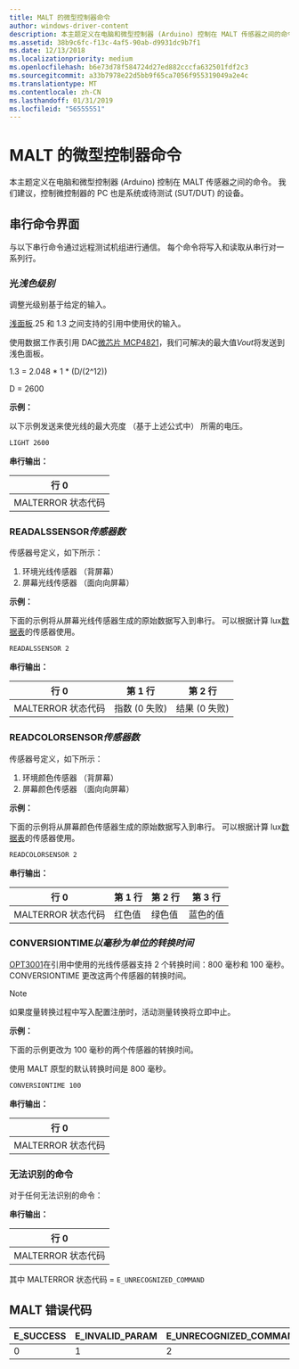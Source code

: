```yaml
---
title: MALT 的微型控制器命令
author: windows-driver-content
description: 本主题定义在电脑和微型控制器 (Arduino) 控制在 MALT 传感器之间的命令。
ms.assetid: 38b9c6fc-f13c-4af5-90ab-d9931dc9b7f1
ms.date: 12/13/2018
ms.localizationpriority: medium
ms.openlocfilehash: b6e73d78f584724d27ed882cccfa632501fdf2c3
ms.sourcegitcommit: a33b7978e22d5bb9f65ca7056f955319049a2e4c
ms.translationtype: MT
ms.contentlocale: zh-CN
ms.lasthandoff: 01/31/2019
ms.locfileid: "56555551"
---
```

# <a name="microcontroller-commands-for-malt"></a>MALT 的微型控制器命令

本主题定义在电脑和微型控制器 (Arduino) 控制在 MALT 传感器之间的命令。 我们建议，控制微控制器的 PC 也是系统或待测试 (SUT/DUT) 的设备。  

## <a name="serial-command-interface"></a>串行命令界面

与以下串行命令通过远程测试机组进行通信。 每个命令将写入和读取从串行对一系列行。


### <a name="light-light-level"></a>光*浅色级别*

调整光级别基于给定的输入。

[浅面板](https://www.superbrightleds.com/moreinfo/led-panel-light/square-12v-led-panel-light-fixture-1ft-x-1ft-35w/2184/).25 和 1.3 之间支持的引用中使用伏的输入。

使用数据工作表引用 DAC[微芯片 MCP4821](https://www.microchip.com/wwwproducts/en/MCP4821)，我们可解决的最大值*Vout*将发送到浅色面板。

1.3 = 2.048 * 1 * (D/(2^12))

D = 2600

**示例：** 

以下示例发送来使光线的最大亮度 （基于上述公式中） 所需的电压。

```cmd
LIGHT 2600
```



**串行输出：**

| 行 0                |
|-----------------------|
| MALTERROR 状态代码 |

### <a name="readalssensor-sensor-number"></a>READALSSENSOR*传感器数*

传感器号定义，如下所示：

1. 环境光线传感器 （背屏幕）
2. 屏幕光线传感器 （面向向屏幕）

**示例：**

下面的示例将从屏幕光线传感器生成的原始数据写入到串行。 可以根据计算 lux[数据表](https://www.ti.com/product/OPT3001)的传感器使用。

```cmd
READALSSENSOR 2
```

**串行输出：**

| 行 0                | 第 1 行                  | 第 2 行                |
|-----------------------|-------------------------|-----------------------|
| MALTERROR 状态代码 | 指数 (0 失败) | 结果 (0 失败) |

### <a name="readcolorsensor-sensor-number"></a>READCOLORSENSOR*传感器数*

传感器号定义，如下所示：

1. 环境颜色传感器 （背屏幕）
2. 屏幕颜色传感器 （面向向屏幕）

**示例：**

下面的示例将从屏幕颜色传感器生成的原始数据写入到串行。 可以根据计算 lux[数据表](https://www.ti.com/product/OPT3001)的传感器使用。

```cmd
READCOLORSENSOR 2
```

**串行输出：**

| 行 0                | 第 1 行    | 第 2 行      | 第 3 行     |
|-----------------------|-----------|-------------|------------|
| MALTERROR 状态代码 | 红色值 | 绿色值 | 蓝色的值 |

### <a name="conversiontime-conversion-time-in-ms"></a>CONVERSIONTIME*以毫秒为单位的转换时间*

[OPT3001](https://www.ti.com/product/OPT3001)在引用中使用的光线传感器支持 2 个转换时间：800 毫秒和 100 毫秒。
CONVERSIONTIME 更改这两个传感器的转换时间。

> [!NOTE] 
> 如果度量转换过程中写入配置注册时，活动测量转换将立即中止。

**示例：** 

下面的示例更改为 100 毫秒的两个传感器的转换时间。

使用 MALT 原型的默认转换时间是 800 毫秒。

```cmd
CONVERSIONTIME 100
```

**串行输出：**

| 行 0                |
|-----------------------|
| MALTERROR 状态代码 |

### <a name="unrecognized-commands"></a>无法识别的命令

对于任何无法识别的命令： 

**串行输出：**

| 行 0                |
|-----------------------|
| MALTERROR 状态代码 |

其中 MALTERROR 状态代码 = `E_UNRECOGNIZED_COMMAND`

## <a name="malt-error-code"></a>MALT 错误代码

| E_SUCCESS | E_INVALID_PARAM | E_UNRECOGNIZED_COMMAND |
|-----------| --------------- | ---------------------- |
| 0         | 1               | 2                      |
